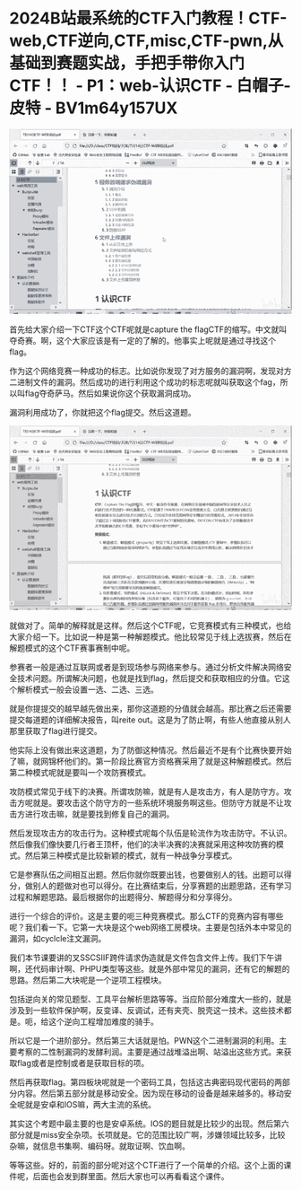 # 2024B站最系统的CTF入门教程！CTF-web,CTF逆向,CTF,misc,CTF-pwn,从基础到赛题实战，手把手带你入门CTF！！ - P1：web-认识CTF - 白帽子-皮特 - BV1m64y157UX

![](img/9a6b325996bc84263263e996e848a204_0.png)

首先给大家介绍一下CTF这个CTF呢就是capture the flagCTF的缩写。中文就叫夺奇赛。啊，这个大家应该是有一定的了解的。他事实上呢就是通过寻找这个flag。

作为这个网络竞赛一种成功的标志。比如说你发现了对方服务的漏洞啊，发现对方二进制文件的漏洞。然后成功的进行利用这个成功的标志呢就叫获取这个fag，所以叫flag夺奇萨马。然后如果说你这个获取漏洞成功。

漏洞利用成功了，你就把这个flag提交。然后这道题。

![](img/9a6b325996bc84263263e996e848a204_2.png)

就做对了。简单的解释就是这样。然后这个CTF呢，它竞赛模式有三种模式，也给大家介绍一下。比如说一种是第一种解题模式。他比较常见于线上选拔赛，然后在解题模式的这个CTF赛事赛制中呢。

参赛者一般是通过互联网或者是到现场参与网络来参与。通过分析文件解决网络安全技术问题。所谓解决问题，也就是找到flag，然后提交和获取相应的分值。它这个解析模式一般会设置一选、二选、三选。

就是你提提交的越早越先做出来，那你这道题的分值就会越高。那比赛之后还需要提交每道题的详细解决报告，叫reite out。这是为了防止啊，有些人他直接从别人那里获取了flag进行提交。

他实际上没有做出来这道题，为了防御这种情况。然后最近不是有个比赛快要开始了嘛，就网锦杯他们的。第一阶段比赛官方资格赛采用了就是这种解题模式。然后第二种模式呢就是要叫一个攻防赛模式。

攻防模式常见于线下的决赛。所谓攻防嘛，就是有人是攻击方，有人是防守方。攻击方呢就是。要攻击这个防守方的一些系统环境服务啊这些。但防守方就是不让攻击方进行攻击嘛，就是要找到修复自己的漏洞。

然后发现攻击方的攻击行为。这种模式呢每个队伍是轮流作为攻击防守。不认识。然后像我们像快要几行者王顶杯，他们的决半决赛的决赛就采用这种攻防赛的模式。然后第三种模式是比较新颖的模式，就有一种战争分享模式。

它是参赛队伍之间相互出题。然后你就你既要出钱，也要做别人的钱。出题可以得分，做别人的题做对也可以得分。在比赛结束后，分享赛题的出题思路，还有学习过程和解题思路。最后根据你的出题得分、解题得分和分享得分。

进行一个综合的评价。这是主要的呃三种竞赛模式。那么CTF的竞赛内容有哪些呢？我们看一下。它第一大块是这个web网络工房模块。主要是包括外本中常见的漏洞，如cyclcle注文漏洞。

我们本节课要讲的叉SSCSIIF跨件请求伪造就是文件包含文件上传。我们下午讲啊，还代码审计啊、PHPU类型等这些。就是外部中常见的漏洞，还有它的解题的思路。然后第二大块呢是一个逆项工程模块。

包括逆向关的常见题型、工具平台解析思路等等。当应阶部分难度大一些的，就是涉及到一些软件保护啊，反变译、反调试，还有夹壳、脱壳这一技术。这些技术都是。呃，给这个逆向工程增加难度的骑手。

所以它是一个进阶部分。然后第三大话就是怕。PWN这个二进制漏洞的利用。主要考察的二性制漏洞的发酵利润。主要是通过战堆溢出啊、站溢出这些方式。来获取flag或者是控制或者是获取目标的项。

然后再获取flag。第四板块呢就是一个密码工具，包括这古典密码现代密码的两部分内容。然后第五部分就是移动安全。因为现在移动的设备是越来越多的。移动安全呢就是安卓和IOS嘛，两大主流的系统。

其实这个考题中最主要的也是安卓系统。IOS的题目就是比较少的出现。然后第六部分就是miss安全杂项。长项就是。它的范围比较广啊，涉嫌领域比较多，比较杂嘛，就信息书集啊、编码呀。就取证啊、饮血啊。

等等这些。好的，前面的部分呢对这个CTF进行了一个简单的介绍。这个上面的课件呢，后面也会发到群里面。然后大家也可以再看看这个课件。

